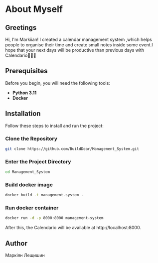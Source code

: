 # About Myself

## Greetings

Hi, I'm Markiian! I created a calendar management system ,which helps people to organise their time 
and create small notes inside some event.I hope that your next days will be 
productive than previous days with Calendario🥰🥰🥰

## Prerequisites

Before you begin, you will need the following tools:

- **Python 3.11**
- **Docker**

## Installation

Follow these steps to install and run the project:

### Clone the Repository

```bash
git clone https://github.com/BuildDear/Management_System.git
```

### Enter the Project Directory
```bash
cd Management_System
```

### Build docker image
```bash
docker build -t management-system .
```

### Run docker container
```bash
docker run -d -p 8000:8000 management-system
```
After this, the Calendario will be available at http://localhost:8000.

## Author
Маркіян Лещишин



